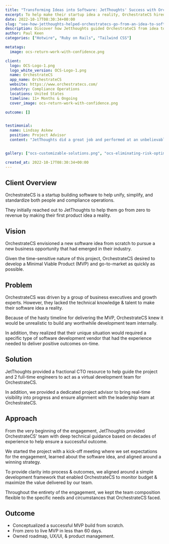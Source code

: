 ```yaml
---
title: "Transforming Ideas into Software: JetThoughts' Success with OrchestrateCS"
excerpt: To help make their startup idea a reality, OrchestrateCS hired us to help them go from zero to revenue by making their an initial MVP they could use to go-to-market.
date: 2022-10-17T08:30:34+00:00
slug: "see-how-jetthoughts-helped-orchestratecs-go-from-an-idea-to-software-in-just-60-days"
description: Discover how Jetthoughts guided OrchestrateCS from idea to software in just 60 days, showcasing efficiency in execution.
author: Paul Keen
categories: ["Hotwire", "Ruby on Rails", "Tailwind CSS"]

metatags:
  image: ocs-return-work-with-confidence.png

client:
  logo: OCS-Logo-1.png
  logo_white_version: OCS-Logo-1.png
  name: OrchestrateCS
  app_name: OrchestrateCS
  website: https://www.orchestratecs.com/
  industry: Compliance Operations
  locations: United States
  timeline: 11+ Months & Ongoing
  cover_image: ocs-return-work-with-confidence.png

outcome: []


testimonial:
  name: Lindsay Askew
  position: Project Advisor
  content: "JetThoughts did a great job and performed at an unbelievable speed. We started with an idea and nothing else. JetThoughts helped guide us from zero to a fully-functional MVP product that unblocked us from going to market quickly."


gallery: ["ocs-customizable-solutions.png", "ocs-eliminating-risk-optimizing-human-capital.png", "ocs-return-work-with-confidence-1024x805.png",  "ocs-data-operations-analytics-reporting-1024x746.png"]

created_at: 2022-10-17T08:30:34+00:00
---
```


**Client Overview**
-------------------

OrchestrateCS is a startup building software to help unify, simplify, and standardize both people and compliance operations.

They initially reached out to JetThoughts to help them go from zero to revenue by making their first product idea a reality.

**Vision**
----------

OrchestrateCS envisioned a new software idea from scratch to pursue a new business opportunity that had emerged in their industry.

Given the time-sensitive nature of this project, OrchestrateCS desired to develop a Minimal Viable Product (MVP) and go-to-market as quickly as possible.

**Problem**
-----------

OrchestrateCS was driven by a group of business executives and growth experts. However, they lacked the technical knowledge & talent to make their software idea a reality.

Because of the hasty timeline for delivering the MVP, OrchestrateCS knew it would be unrealistic to build any worthwhile development team internally.

In addition, they realized that their unique situation would required a specific type of software development vendor that had the experience needed to deliver positive outcomes on-time.

**Solution**
------------

JetThoughts provided a fractional CTO resource to help guide the project and 2 full-time engineers to act as a virtual development team for OrchestrateCS.

In addition, we provided a dedicated project advisor to bring real-time visibility into progress and ensure alignment with the leadership team at OrchestrateCS.

**Approach**
------------

From the very beginning of the engagement, JetThoughts provided OrchestrateCS' team with deep technical guidance based on decades of experience to help ensure a successful outcome.

We started the project with a kick-off meeting where we set expectations for the engagement, learned about the software idea, and aligned around a winning strategy.

To provide clarity into process & outcomes, we aligned around a simple development framework that enabled OrchestrateCS to monitor budget & maximize the value delivered by our team.

Throughout the entirety of the engagement, we kept the team composition flexible to the specific needs and circumstances that OrchestrateCS faced.

**Outcome**
-----------

- Conceptualized a successful MVP build from scratch.
- From zero to live MVP in less than 60 days.
- Owned roadmap, UX/UI, & product management.
